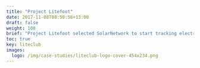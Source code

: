 ```yaml
---
title: "Project Litefoot"
date: 2017-11-08T08:50:56+13:00
draft: false
weight: 100
brief: "Project Litefoot selected SolarNetwork to start tracking electricity use at their sports clubs."
toc: true
key: liteclub
images:
  logo: /img/case-studies/liteclub-logo-cover-454x234.png
---
```

